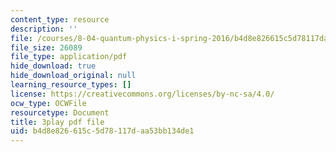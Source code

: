 ```yaml
---
content_type: resource
description: ''
file: /courses/8-04-quantum-physics-i-spring-2016/b4d8e826615c5d78117daa53bb134de1_8OsUQ1yXCcI.pdf
file_size: 26089
file_type: application/pdf
hide_download: true
hide_download_original: null
learning_resource_types: []
license: https://creativecommons.org/licenses/by-nc-sa/4.0/
ocw_type: OCWFile
resourcetype: Document
title: 3play pdf file
uid: b4d8e826-615c-5d78-117d-aa53bb134de1
---
```

